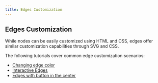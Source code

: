 ```yaml
---
title: Edges Customization
---
```


## Edges Customization

While nodes can be easily customized using HTML and CSS, edges offer similar customization capabilities through SVG and CSS.

The following tutorials cover common edge customization scenarios:

- [Changing edge color](changing-edge-color)
- [Interactive Edges](interactive-edges)
- [Edges with button in the center](edges-with-button-in-the-center)
